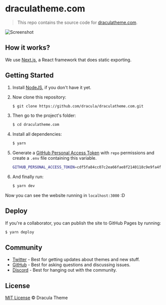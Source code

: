 # draculatheme.com

> This repo contains the source code for [draculatheme.com](https://draculatheme.com).

![Screenshot](./screenshot.png)

## How it works?

We use [Next.js](https://nextjs.org/), a React framework that does static exporting.

## Getting Started

1. Install [NodeJS](http://nodejs.org/download/), if you don't have it yet.

2. Now clone this repository:

   ```sh
   $ git clone https://github.com/dracula/draculatheme.com.git
   ```

3. Then go to the project's folder:

   ```sh
   $ cd draculatheme.com
   ```

4. Install all dependencies:

   ```sh
   $ yarn
   ```

5. Generate a [GitHub Personal Access Token](https://help.github.com/en/enterprise/2.17/user/authenticating-to-github/creating-a-personal-access-token-for-the-command-line) with `repo` permissions and create a `.env` file containing this variable.

   ```sh
   GITHUB_PERSONAL_ACCESS_TOKEN=cdf5fa84cc07c2ea66fae8f2140118c9e9fa4f55
   ```

6. And finally run:

   ```sh
   $ yarn dev
   ```

Now you can see the website running in `localhost:3000` :D

## Deploy

If you're a collaborator, you can publish the site to GitHub Pages by running:

```sh
$ yarn deploy
```

## Community

* [Twitter](https://twitter.com/draculatheme) - Best for getting updates about themes and new stuff.
* [GitHub](https://github.com/dracula/dracula-theme/discussions) - Best for asking questions and discussing issues.
* [Discord](https://draculatheme.com/discord-invite) - Best for hanging out with the community.

## License

[MIT License](./LICENSE) © Dracula Theme
